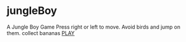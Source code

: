 # jungleBoy
A Jungle Boy Game
Press right or left to move. Avoid birds and jump on them. collect bananas
<a href="www.msdagiya.github.io/jungleBoy">PLAY</a>
